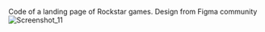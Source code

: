 Code of a landing page of Rockstar games.
Design from Figma community![Screenshot_11](https://github.com/vnks1/rockstar-games-page/assets/11449877/c04fd8b1-9ea1-4219-84d4-c62dc9d12d09)
